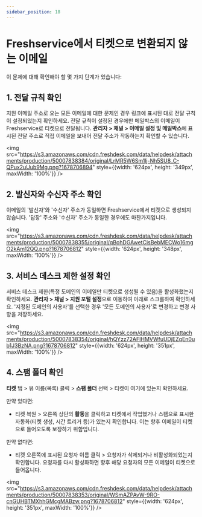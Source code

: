 ```yaml
---
sidebar_position: 18
---
```


# Freshservice에서 티켓으로 변환되지 않는 이메일

이 문제에 대해 확인해야 할 몇 가지 단계가 있습니다:

## 1. 전달 규칙 확인

지원 이메일 주소로 오는 모든 이메일에 대한 문제인 경우 링크에 표시된 대로 전달 규칙이 설정되었는지 확인하세요. 전달 규칙이 설정된 경우에만 메일박스의 이메일이 Freshservice로 티켓으로 전달됩니다. **관리자 > 채널 > 이메일 설정 및 메일박스**에 표시된 전달 주소로 직접 이메일을 보내어 전달 주소가 작동하는지 확인할 수 있습니다.

<img src="https://s3.amazonaws.com/cdn.freshdesk.com/data/helpdesk/attachments/production/50007838384/original/LrMR5W6Sm1lj-Nh5SU8_C-QPux2uUub9Mg.png?1678706894" style={{width: '624px', height: '349px', maxWidth: '100%'}} />

## 2. 발신자와 수신자 주소 확인

이메일의 '발신자'와 '수신자' 주소가 동일하면 Freshservice에서 티켓으로 생성되지 않습니다. '답장' 주소와 '수신자' 주소가 동일한 경우에도 마찬가지입니다.

<img src="https://s3.amazonaws.com/cdn.freshdesk.com/data/helpdesk/attachments/production/50007838355/original/qBohDGAwetCisBebMECWo16mgO2kAm12QQ.png?1678706812" style={{width: '624px', height: '348px', maxWidth: '100%'}} />

## 3. 서비스 데스크 제한 설정 확인

서비스 데스크 제한(특정 도메인의 이메일만 티켓으로 생성될 수 있음)을 활성화했는지 확인하세요. **관리자 > 채널 > 지원 포털 설정**으로 이동하여 아래로 스크롤하여 확인하세요. '지정된 도메인의 사용자'를 선택한 경우 '모든 도메인의 사용자'로 변경하고 변경 사항을 저장하세요.

<img src="https://s3.amazonaws.com/cdn.freshdesk.com/data/helpdesk/attachments/production/50007838354/original/hQYzz72AFIHMVWfuUDjEZqEn0ub1J3BzNA.png?1678706812" style={{width: '624px', height: '351px', maxWidth: '100%'}} />

## 4. 스팸 폴더 확인

**티켓** 탭 > 뷰 이름(목록) 클릭 > **스팸 폴더** 선택 > 티켓이 여기에 있는지 확인하세요.

만약 있다면:
- 티켓 복원 > 오른쪽 상단의 **활동**을 클릭하고 티켓에서 작업했거나 스팸으로 표시한 자동화(티켓 생성, 시간 트리거 등)가 있는지 확인합니다. 이는 향후 이메일이 티켓으로 들어오도록 보장하기 위함입니다.

만약 없다면:
- 티켓 오른쪽에 표시된 요청자 이름 클릭 > 요청자가 삭제되거나 비활성화되었는지 확인합니다. 요청자를 다시 활성화하면 향후 해당 요청자의 모든 이메일이 티켓으로 들어옵니다.

<img src="https://s3.amazonaws.com/cdn.freshdesk.com/data/helpdesk/attachments/production/50007838353/original/WSmAZPAvW-9RO-cnGUHBTMXhhGMcgMABzw.png?1678706812" style={{width: '624px', height: '351px', maxWidth: '100%'}} />